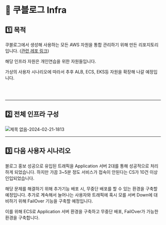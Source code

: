 # 🚀 쿠블로그 Infra 

## 1️⃣ 목적
쿠블로그에서 생성해 사용하는 모든 AWS 자원을 통합 관리하기 위해 만든 리포지토리입니다. ([관련 레포 링크](https://github.com/GuDonghee/koo_blog))

해당 인프라 자원은 개인연습을 위한 자원들입니다. 

가상의 사용자 시나리오에 따라서  추후 ALB, ECS, EKS등 자원을 확장해 나갈 예정입니다.

</br>
</br>

---

## 2️⃣ 전체 인프라 구성
![제목 없음-2024-02-21-1813](https://github.com/GuDonghee/koo_blog_infra/assets/155864800/f998a6ac-a85c-4f33-ae1f-9c3c654396ad)


---

## 3️⃣ 다음 사용자 시나리오 
블로그 홍보 성공으로 유입된 트래픽을 Application 서버 2대를 통해 성공적으로 처리하게 되었습니다.
하지만 가끔 3~5분 정도 서비스가 접속이 안된다는 CS가 10건 이상 인입되었습니다.

해당 문제를 해결하기 위해 추가기능 배포 시, 무중단 배포를 할 수 있는 환경을 구축할 예정입니다.
추가로 계속해서 늘어나는 사용자와 트래픽에 혹시 모를 서버 Down에 대비하기 위해 FailOver 기능을 구축할 예정입니다.

이를 위해 ECS로 Application 서버 환경을 구축하고 무중단 배포, FailOver가 가능한 환경을 구축합니다.
